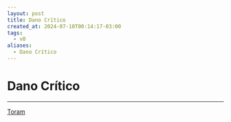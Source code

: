 ```yaml
---
layout: post
title: Dano Crítico
created_at: 2024-07-10T00:14:17-03:00
tags:
  - v0
aliases:
  - Dano Crítico
---
```

# Dano Crítico
---

[Toram](_draft/2024/07/2024-07-06-Toram.md)